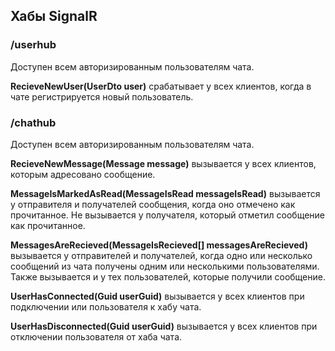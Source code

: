## Хабы SignalR

### /userhub

Доступен всем авторизированным пользователям чата.

**RecieveNewUser(UserDto user)** срабатывает у всех клиентов, когда в чате регистрируется новый пользователь.

### /chathub

Доступен всем авторизированным пользователям чата.

**RecieveNewMessage(Message message)** вызывается у всех клиентов, которым адресовано сообщение.

**MessageIsMarkedAsRead(MessageIsRead messageIsRead)** вызывается у отправителя и получателей сообщения, когда оно отмечено как прочитанное. Не вызывается у получателя, который отметил сообщение как прочитанное.

**MessagesAreRecieved(MessageIsRecieved[] messagesAreRecieved)** вызывается у отправителей и получателей, когда одно или несколько сообщений из чата получены одним или несколькими пользователями. Также вызывается и у тех пользователей, которые получили сообщение.

**UserHasConnected(Guid userGuid)** вызывается у всех клиентов при подключении или пользователя к хабу чата.

**UserHasDisconnected(Guid userGuid)** вызывается у всех клиентов при отключении пользователя от хаба чата.
